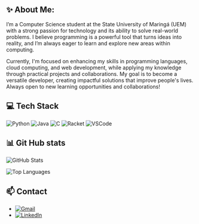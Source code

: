 ## ✨ About Me:

I’m a Computer Science student at the State University of Maringá (UEM) with a strong passion for technology and its ability to solve real-world problems. I believe programming is a powerful tool that turns ideas into reality, and I’m always eager to learn and explore new areas within computing.

Currently, I'm focused on enhancing my skills in programming languages, cloud computing, and web development, while applying my knowledge through practical projects and collaborations. My goal is to become a versatile developer, creating impactful solutions that improve people's lives. Always open to new learning opportunities and collaborations!

## 💻 Tech Stack

![Python](https://skillicons.dev/icons?i=python)
![Java](https://skillicons.dev/icons?i=java)
![C](https://skillicons.dev/icons?i=c)
![Racket](https://skillicons.dev/icons?i=racket)
![VSCode](https://skillicons.dev/icons?i=vscode)

## 📊 Git Hub stats

![GitHub Stats](https://github-readme-stats.vercel.app/api?username=MatheusFoltran&show_icons=true&theme=radical)

![Top Languages](https://github-readme-stats.vercel.app/api/top-langs/?username=MatheusFoltran&layout=compact&theme=radical)

## 📫 Contact

- [![Gmail](https://img.shields.io/badge/-Gmail-D14836?style=for-the-badge&logo=gmail&logoColor=white)](mailto:matheusfoltranconsoni@gmail.com)
- [![LinkedIn](https://img.shields.io/badge/-LinkedIn-0A66C2?style=for-the-badge&logo=linkedin&logoColor=white)](https://www.linkedin.com/in/matheus-foltran-consonni/)


<!--
**MatheusFoltran/MatheusFoltran** is a ✨ _special_ ✨ repository because its `README.md` (this file) appears on your GitHub profile.

Here are some ideas to get you started:

- 🔭 I’m currently working on ...
- 🌱 I’m currently learning ...
- 👯 I’m looking to collaborate on ...
- 🤔 I’m looking for help with ...
- 💬 Ask me about ...
- 📫 How to reach me: ...
- 😄 Pronouns: ...
- ⚡ Fun fact: ...
-->
